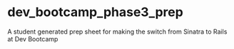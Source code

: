 dev_bootcamp_phase3_prep
========================

A student generated prep sheet for making the switch from Sinatra to Rails at Dev Bootcamp